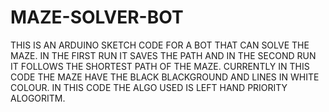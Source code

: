 # MAZE-SOLVER-BOT
THIS IS AN ARDUINO SKETCH CODE FOR A BOT THAT CAN SOLVE THE MAZE.
IN THE FIRST RUN IT SAVES THE PATH AND IN THE SECOND RUN IT FOLLOWS THE SHORTEST PATH OF THE MAZE.
CURRENTLY IN THIS CODE THE MAZE HAVE THE BLACK BLACKGROUND AND LINES IN WHITE COLOUR.
IN THIS CODE THE ALGO USED IS LEFT HAND PRIORITY ALOGORITM.
